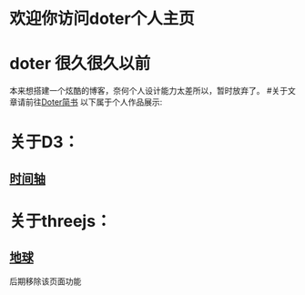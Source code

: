 #  欢迎你访问doter个人主页

# doter 很久很久以前

本来想搭建一个炫酷的博客，奈何个人设计能力太差所以，暂时放弃了。
#关于文章请前往[Doter简书](http://www.jianshu.com/u/5721922d1d60)
以下属于个人作品展示:
# 关于D3：
## [时间轴](./d3/timeLine/)
# 关于threejs：
## [地球](./three/timeLine/)
后期移除该页面功能
